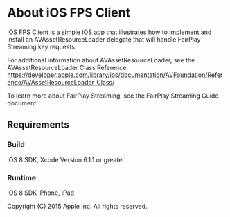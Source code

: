 # About iOS FPS Client

iOS FPS Client is a simple iOS app that illustrates how to implement and install an AVAssetResourceLoader delegate that will handle FairPlay Streaming key requests.

For additional information about AVAssetResourceLoader, see the AVAssetResourceLoader Class Reference:
https://developer.apple.com/library/ios/documentation/AVFoundation/Reference/AVAssetResourceLoader_Class/

To learn more about FairPlay Streaming, see the FairPlay Streaming Guide document.

## Requirements

### Build

iOS 8 SDK, Xcode Version 6.1.1 or greater

### Runtime

iOS 8 SDK
iPhone, iPad

Copyright (C) 2015 Apple Inc. All rights reserved.